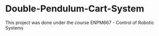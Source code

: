 # Double-Pendulum-Cart-System

This project was done under the course ENPM667 - Control of Robotic Systems
